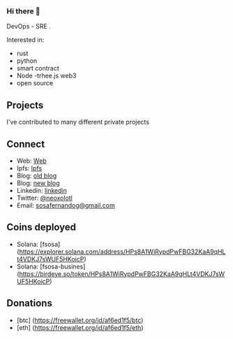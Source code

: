 ### Hi there 👋

DevOps - SRE .

<!--
**neoxolotl/neoxolotl** is a ✨ _special_ ✨ repository because its `README.md` (this file) appears on your GitHub profile.

Here are some ideas to get you started:

- 🔭 I’m currently working on ...
- 🌱 I’m currently learning ...
- 👯 I’m looking to collaborate on ...
- 🤔 I’m looking for help with ...
- 💬 Ask me about ...
- 📫 How to reach me: ...
- 😄 Pronouns: ...
- ⚡ Fun fact: ...
-->


Interested in:

- rust
- python
- smart contract 
- Node -trhee.js web3 
- open source
 

## Projects

I've contributed to many different private projects 

## Connect

- Web: [Web](https://sosafernando.on.fleek.co/)
- Ipfs: [Ipfs](https://ipfs.fleek.co/ipfs/QmciAUWAQZu71rMeAsMJw7jq1p4hork4fmL5j8Qn7ovP5c/)
- Blog: [old blog](https://fernandososa.blogspot.com/) 
- Blog: [new blog](https://blog.sosafernando.com)
- Linkedin: [linkedin](https://www.linkedin.com/in/fernando-gabriel-sosa-439520a/)
- Twitter: [@neoxolotl](https://twitter.com/neoxolotl)
- Email: sosafernandog@gmail.com


## Coins deployed 
- Solana: [fsosa] (https://explorer.solana.com/address/HPs8A1WiRypdPwFBG32KaA9qHLt4VDKJ7sWUF5HKoicP)
- Solana: [fsosa-busines] (https://birdeye.so/token/HPs8A1WiRypdPwFBG32KaA9qHLt4VDKJ7sWUF5HKoicP)

## Donations


- [btc] (https://freewallet.org/id/af6ed1f5/btc)
- [eth] (https://freewallet.org/id/af6ed1f5/eth)


